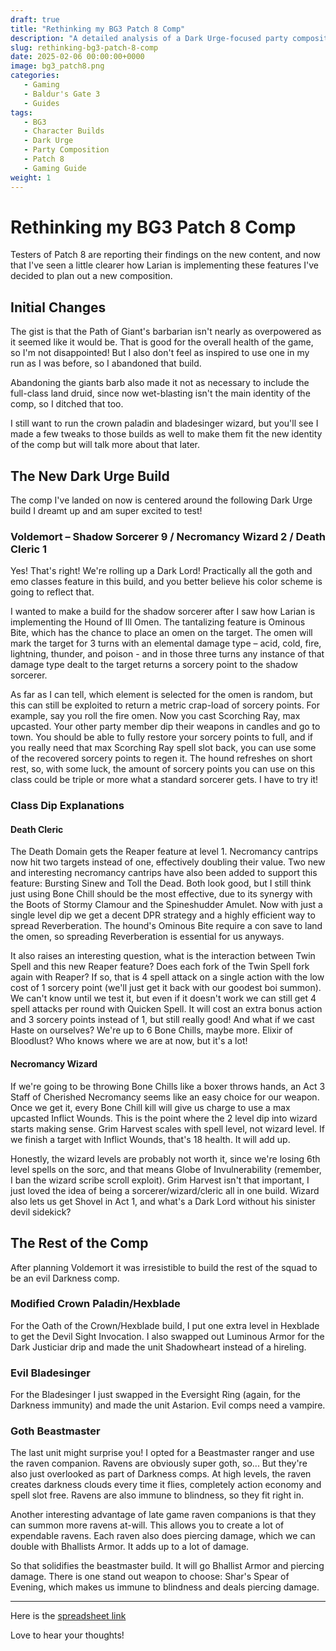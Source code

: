```yaml
---
draft: true
title: "Rethinking my BG3 Patch 8 Comp"
description: "A detailed analysis of a Dark Urge-focused party composition in Baldur's Gate 3 Patch 8, featuring Shadow Sorcerer, Death Cleric, and Necromancy Wizard multiclass build"
slug: rethinking-bg3-patch-8-comp
date: 2025-02-06 00:00:00+0000
image: bg3_patch8.png
categories:
   - Gaming
   - Baldur's Gate 3
   - Guides
tags:
   - BG3
   - Character Builds
   - Dark Urge
   - Party Composition
   - Patch 8
   - Gaming Guide
weight: 1
---
```


# Rethinking my BG3 Patch 8 Comp

Testers of Patch 8 are reporting their findings on the new content, and now that I've seen a little clearer how Larian is implementing these features I've decided to plan out a new composition.

## Initial Changes

The gist is that the Path of Giant's barbarian isn't nearly as overpowered as it seemed like it would be. That is good for the overall health of the game, so I'm not disappointed! But I also don't feel as inspired to use one in my run as I was before, so I abandoned that build.

Abandoning the giants barb also made it not as necessary to include the full-class land druid, since now wet-blasting isn't the main identity of the comp, so I ditched that too.

I still want to run the crown paladin and bladesinger wizard, but you'll see I made a few tweaks to those builds as well to make them fit the new identity of the comp but will talk more about that later.

## The New Dark Urge Build

The comp I've landed on now is centered around the following Dark Urge build I dreamt up and am super excited to test!

### Voldemort – Shadow Sorcerer 9 / Necromancy Wizard 2 / Death Cleric 1

Yes! That's right! We're rolling up a Dark Lord! Practically all the goth and emo classes feature in this build, and you better believe his color scheme is going to reflect that.

I wanted to make a build for the shadow sorcerer after I saw how Larian is implementing the Hound of Ill Omen. The tantalizing feature is Ominous Bite, which has the chance to place an omen on the target. The omen will mark the target for 3 turns with an elemental damage type – acid, cold, fire, lightning, thunder, and poison - and in those three turns any instance of that damage type dealt to the target returns a sorcery point to the shadow sorcerer.

As far as I can tell, which element is selected for the omen is random, but this can still be exploited to return a metric crap-load of sorcery points. For example, say you roll the fire omen. Now you cast Scorching Ray, max upcasted. Your other party member dip their weapons in candles and go to town. You should be able to fully restore your sorcery points to full, and if you really need that max Scorching Ray spell slot back, you can use some of the recovered sorcery points to regen it. The hound refreshes on short rest, so, with some luck, the amount of sorcery points you can use on this class could be triple or more what a standard sorcerer gets. I have to try it!

### Class Dip Explanations

#### Death Cleric

The Death Domain gets the Reaper feature at level 1. Necromancy cantrips now hit two targets instead of one, effectively doubling their value. Two new and interesting necromancy cantrips have also been added to support this feature: Bursting Sinew and Toll the Dead. Both look good, but I still think just using Bone Chill should be the most effective, due to its synergy with the Boots of Stormy Clamour and the Spineshudder Amulet. Now with just a single level dip we get a decent DPR strategy and a highly efficient way to spread Reverberation. The hound's Ominous Bite require a con save to land the omen, so spreading Reverberation is essential for us anyways.

It also raises an interesting question, what is the interaction between Twin Spell and this new Reaper feature? Does each fork of the Twin Spell fork again with Reaper? If so, that is 4 spell attack on a single action with the low cost of 1 sorcery point (we'll just get it back with our goodest boi summon). We can't know until we test it, but even if it doesn't work we can still get 4 spell attacks per round with Quicken Spell. It will cost an extra bonus action and 3 sorcery points instead of 1, but still really good! And what if we cast Haste on ourselves? We're up to 6 Bone Chills, maybe more. Elixir of Bloodlust? Who knows where we are at now, but it's a lot!

#### Necromancy Wizard

If we're going to be throwing Bone Chills like a boxer throws hands, an Act 3 Staff of Cherished Necromancy seems like an easy choice for our weapon. Once we get it, every Bone Chill kill will give us charge to use a max upcasted Inflict Wounds. This is the point where the 2 level dip into wizard starts making sense. Grim Harvest scales with spell level, not wizard level. If we finish a target with Inflict Wounds, that's 18 health. It will add up.

Honestly, the wizard levels are probably not worth it, since we're losing 6th level spells on the sorc, and that means Globe of Invulnerability (remember, I ban the wizard scribe scroll exploit). Grim Harvest isn't that important, I just loved the idea of being a sorcerer/wizard/cleric all in one build. Wizard also lets us get Shovel in Act 1, and what's a Dark Lord without his sinister devil sidekick?

## The Rest of the Comp

After planning Voldemort it was irresistible to build the rest of the squad to be an evil Darkness comp.

### Modified Crown Paladin/Hexblade

For the Oath of the Crown/Hexblade build, I put one extra level in Hexblade to get the Devil Sight Invocation. I also swapped out Luminous Armor for the Dark Justiciar drip and made the unit Shadowheart instead of a hireling.

### Evil Bladesinger

For the Bladesinger I just swapped in the Eversight Ring (again, for the Darkness immunity) and made the unit Astarion. Evil comps need a vampire.

### Goth Beastmaster

The last unit might surprise you! I opted for a Beastmaster ranger and use the raven companion. Ravens are obviously super goth, so... But they're also just overlooked as part of Darkness comps. At high levels, the raven creates darkness clouds every time it flies, completely action economy and spell slot free. Ravens are also immune to blindness, so they fit right in.

Another interesting advantage of late game raven companions is that they can summon more ravens at-will. This allows you to create a lot of expendable ravens. Each raven also does piercing damage, which we can double with Bhallists Armor. It adds up to a lot of damage.

So that solidifies the beastmaster build. It will go Bhallist Armor and piercing damage. There is one stand out weapon to choose: Shar's Spear of Evening, which makes us immune to blindness and deals piercing damage.

---

Here is the [spreadsheet link](https://docs.google.com/spreadsheets/d/1VYVaxtGeJyuD-02rSNPIQxzPbCIL8sDI/edit?usp=sharing&ouid=102922927028635040581&rtpof=true&sd=true)

Love to hear your thoughts!
